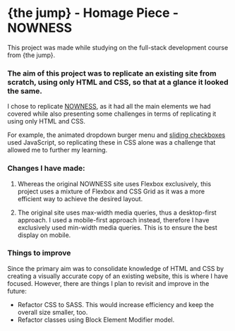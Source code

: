 # {the jump} - Homage Piece - NOWNESS

This project was made while studying on the full-stack development course from {the jump}.

### The aim of this project was to replicate an existing site from scratch, using only HTML and CSS, so that at a glance it looked the same.

I chose to replicate [NOWNESS](https://www.nowness.com), as it had all the main elements we had covered while also presenting some challenges in terms of replicating it using only HTML and CSS.

For example, the animated dropdown burger menu and [sliding checkboxes](https://user-images.githubusercontent.com/105374575/177881048-86948bc5-5638-4b47-b29c-5097175d7a99.png) used JavaScript, so replicating these in CSS alone was a challenge that allowed me to further my learning.

### Changes I have made:

1. Whereas the original NOWNESS site uses Flexbox exclusively, this project uses a mixture of Flexbox and CSS Grid as it was a more efficient way to achieve the desired layout.

2. The original site uses max-width media queries, thus a desktop-first approach. I used a mobile-first approach instead, therefore I have exclusively used min-width media queries. This is to ensure the best display on mobile.

### Things to improve

Since the primary aim was to consolidate knowledge of HTML and CSS by creating a visually accurate copy of an existing website, this is where I have focused. However, there are things I plan to revisit and improve in the future:

- Refactor CSS to SASS. This would increase efficiency and keep the overall size smaller, too.
- Refactor classes using Block Element Modifier model.

